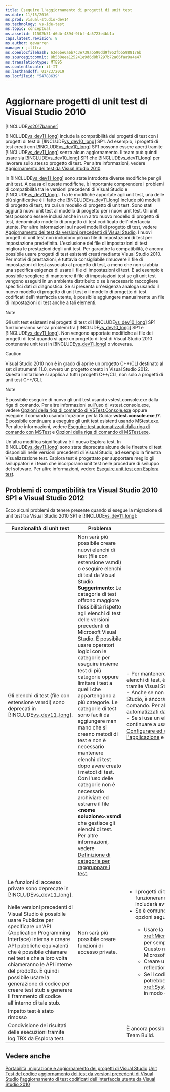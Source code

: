 ```yaml
---
title: Eseguire l'aggiornamento di progetti di unit test
ms.date: 11/15/2016
ms.prod: visual-studio-dev14
ms.technology: vs-ide-test
ms.topic: conceptual
ms.assetid: f1502b51-d6db-4894-9fbf-4a5723e4bb1a
caps.latest.revision: 8
ms.author: gewarren
manager: jillfra
ms.openlocfilehash: 63e6be6a6b7c3e739ab590dd9f952fbb5988176b
ms.sourcegitcommit: 8b538eea125241e9d6d8b7297b72a66faa9a4a47
ms.translationtype: MTE95
ms.contentlocale: it-IT
ms.lasthandoff: 01/23/2019
ms.locfileid: "54788639"
---
```

# <a name="upgrade-visual-studio-2010-unit-test-projects"></a>Aggiornare progetti di unit test di Visual Studio 2010
[!INCLUDE[vs2017banner](../includes/vs2017banner.md)]

[!INCLUDE[vs_dev11_long](../includes/vs-dev11-long-md.md)] include la compatibilità dei progetti di test con i progetti di test di [!INCLUDE[vs_dev10_long](../includes/vs-dev10-long-md.md)] SP1. Ad esempio, i progetti di test creati con [!INCLUDE[vs_dev10_long](../includes/vs-dev10-long-md.md)] SP1 possono essere aperti tramite [!INCLUDE[vs_dev11_long](../includes/vs-dev11-long-md.md)] senza alcun aggiornamento. Il team può quindi usare sia [!INCLUDE[vs_dev10_long](../includes/vs-dev10-long-md.md)] SP1 che [!INCLUDE[vs_dev11_long](../includes/vs-dev11-long-md.md)] per lavorare sullo stesso progetto di test. Per altre informazioni, vedere [Aggiornamento dei test da Visual Studio 2010](http://msdn.microsoft.com/e9c8b7f6-bd72-448e-8edb-d090dcc5cf52).

 In [!INCLUDE[vs_dev11_long](../includes/vs-dev11-long-md.md)] sono state introdotte diverse modifiche per gli unit test. A causa di queste modifiche, è importante comprendere i problemi di compatibilità tra le versioni precedenti di Visual Studio e [!INCLUDE[vs_dev11_long](../includes/vs-dev11-long-md.md)]. Tra le modifiche apportate agli unit test, una delle più significative è il fatto che [!INCLUDE[vs_dev11_long](../includes/vs-dev11-long-md.md)] include più modelli di progetto di test, tra cui un modello di progetto di unit test. Sono stati aggiunti nuovi unit test al modello di progetto per i nuovi unit test. Gli unit test possono essere inclusi anche in un altro nuovo modello di progetto di test, denominato modello di progetto di test codificato dell'interfaccia utente. Per altre informazioni sui nuovi modelli di progetto di test, vedere [Aggiornamento dei test da versioni precedenti di Visual Studio](http://msdn.microsoft.com/e9c8b7f6-bd72-448e-8edb-d090dcc5cf52). I nuovi progetti di unit test non includono più un file di impostazioni di test per impostazione predefinita. L'esclusione del file di impostazioni di test migliora le prestazioni degli unit test. Per garantire la compatibilità, è ancora possibile usare progetti di test esistenti creati mediante Visual Studio 2010. Per motivi di prestazioni, è tuttavia consigliabile rimuovere il file di impostazioni di test associato al progetto di test, a meno che non si abbia una specifica esigenza di usare il file di impostazioni di test. È ad esempio è possibile scegliere di mantenere il file di impostazioni test se gli unit test vengono eseguiti in un ambiente distribuito o se è necessario raccogliere specifici dati di diagnostica. Se si presenta un'esigenza analoga usando il nuovo modello di progetto di unit test o il modello di progetto di test codificati dell'interfaccia utente, è possibile aggiungere manualmente un file di impostazioni di test anche a tali elementi.

> [!NOTE]
>  Gli unit test esistenti nei progetti di test di [!INCLUDE[vs_dev10_long](../includes/vs-dev10-long-md.md)] SP1 funzioneranno senza problemi tra [!INCLUDE[vs_dev10_long](../includes/vs-dev10-long-md.md)] SP1 e [!INCLUDE[vs_dev11_long](../includes/vs-dev11-long-md.md)]. Non vengono apportate modifiche ai file dei progetti di test quando si apre un progetto di test di Visual Studio 2010 contenente unit test in [!INCLUDE[vs_dev11_long](../includes/vs-dev11-long-md.md)] o viceversa.

> [!CAUTION]
>  Visual Studio 2010 non è in grado di aprire un progetto C++/CLI destinato al set di strumenti 11.0, ovvero un progetto creato in Visual Studio 2012. Questa limitazione si applica a tutti i progetti C++/CLI, non solo a progetti di unit test C++/CLI.

> [!NOTE]
>  È possibile eseguire di nuovo gli unit test usando vstest.console.exe dalla riga di comando. Per altre informazioni sull'uso di vstest.console.exe, vedere [Opzioni della riga di comando di VSTest.Console.exe](http://msdn.microsoft.com/library/52e1689d-b1a8-4589-bd98-99a55acd0a11) oppure eseguire il comando usando l'opzione per la Guida: **vstest.console.exe /?**. È possibile continuare a eseguire gli unit test esistenti usando MStest.exe. Per altre informazioni, vedere [Eseguire test automatizzati dalla riga di comando con MSTest](http://msdn.microsoft.com/library/39b61ad0-0055-44b5-963f-25d8a6b51581) e [Opzioni della riga di comando di MSTest.exe](http://msdn.microsoft.com/library/8813ba7f-e790-4e92-9f91-7080508a1c36).

 Un'altra modifica significativa è il nuovo Esplora test. In [!INCLUDE[vs_dev11_long](../includes/vs-dev11-long-md.md)] sono state deprecate alcune delle finestre di test disponibili nelle versioni precedenti di Visual Studio, ad esempio la finestra Visualizzazione test. Esplora test è progettato per supportare meglio gli sviluppatori e i team che incorporano unit test nelle procedure di sviluppo del software. Per altre informazioni, vedere [Eseguire unit test con Esplora test](../test/run-unit-tests-with-test-explorer.md).

## <a name="compatibility-issues-between-visual-studio-2010-sp1-and-visual-studio-2012"></a>Problemi di compatibilità tra Visual Studio 2010 SP1 e Visual Studio 2012
 Ecco alcuni problemi da tenere presente quando si esegue la migrazione di unit test tra Visual Studio 2010 SP1 e [!INCLUDE[vs_dev11_long](../includes/vs-dev11-long-md.md)]:

|Funzionalità di unit test|Problema|Soluzione|
|-----------------------------|-----------|--------------|
|Gli elenchi di test (file con estensione vsmdi) sono deprecati in [!INCLUDE[vs_dev11_long](../includes/vs-dev11-long-md.md)].|Non sarà più possibile creare nuovi elenchi di test (file con estensione vsmdi) o eseguire elenchi di test da Visual Studio. **Suggerimento:**  Le categorie di test offrono maggiore flessibilità rispetto agli elenchi di test delle versioni precedenti di Microsoft Visual Studio. È possibile usare operatori logici con le categorie per eseguire insieme test di più categorie oppure limitare i test a quelli che appartengono a più categorie. Le categorie di test sono facili da aggiungere man mano che si creano metodi di test e non è necessario mantenere elenchi di test dopo avere creato i metodi di test. Con l'uso delle categorie non è necessario archiviare ed estrarre il file **\<nome soluzione>.vsmdi** che gestisce gli elenchi di test. Per altre informazioni, vedere [Definizione di categorie per raggruppare i test](http://msdn.microsoft.com/library/2c26a648-f068-4d60-99b6-b9747b7bdbc9).|- Per mantenere la compatibilità con i progetti di test esistenti che usano elenchi di test, è ancora possibile modificare i file con estensione vsmdi tramite Visual Studio.<br />- Anche se non è possibile eseguire gli elenchi di test migrati con Visual Studio, è ancora possibile eseguirli usando mstest.exe dalla riga di comando. Per altre informazioni, vedere [Procedura: Eseguire test automatizzati dalla riga di comando con MSTest](http://msdn.microsoft.com/library/39b61ad0-0055-44b5-963f-25d8a6b51581)<br />-   Se si usa un elenco di test nella definizione di compilazione, è possibile continuare a usarlo. Per altre informazioni, vedere [Procedura: Configurare ed eseguire test pianificati dopo avere compilato l'applicazione](http://msdn.microsoft.com/32acfeb1-b1aa-4afb-8cfe-cc209e6183fd) e [eseguire test nel processo di compilazione](http://msdn.microsoft.com/library/d05743a1-c5cf-447e-bed9-bed3cb595e38).|
|Le funzioni di accesso private sono deprecate in [!INCLUDE[vs_dev11_long](../includes/vs-dev11-long-md.md)].<br /><br /> Nelle versioni precedenti di Visual Studio è possibile usare Publicize per specificare un'API (Application Programming Interface) interna e creare API pubbliche equivalenti che è possibile chiamare nei test e che a loro volta chiameranno le API interne del prodotto. È quindi possibile usare la generazione di codice per creare test stub e generare il frammento di codice all'interno di tale stub.|Non sarà più possibile creare funzioni di accesso private.|<ul><li>I progetti di test di Visual Studio 2010 verranno compilati e funzioneranno in [!INCLUDE[vs_dev11_long](../includes/vs-dev11-long-md.md)]. La compilazione includerà avvisi di output.</li><li>Se è comunque necessario testare le API interne, sono disponibili le opzioni seguenti:<br /><br /> <ul><li>Usare la classe <xref:Microsoft.VisualStudio.TestTools.UnitTesting.PrivateObject> per semplificare l'accesso alle API interne e private nel codice. Questo metodo è disponibile nell'assembly Microsoft.VisualStudio.QualityTools.UnitTestFramework.dll.</li><li>Creare un framework di reflection in grado di effettuare la reflection del codice per l'accesso alle API interne o private.</li><li>Se il codice a cui si sta tentando di accedere è interno, si potrebbe essere in grado di accedere all'API tramite <xref:System.Runtime.CompilerServices.InternalsVisibleToAttribute>, in modo da garantire al codice di test l'accesso alle API interne.</li></ul></li></ul>|
|Impatto test è stato rimosso|||
|Condivisione dei risultati delle esecuzioni tramite log TRX da Esplora test.||È ancora possibile ottenere i log TRX sia dalla riga di comando che da Team Build.|

## <a name="see-also"></a>Vedere anche
 [Portabilità, migrazione e aggiornamento dei progetti di Visual Studio](../porting/porting-migrating-and-upgrading-visual-studio-projects.md) [Unit Test del codice](../test/unit-test-your-code.md) [aggiornamento dei test da versioni precedenti di Visual Studio](http://msdn.microsoft.com/e9c8b7f6-bd72-448e-8edb-d090dcc5cf52) [l'aggiornamento di test codificati dell'interfaccia utente da Visual Studio 2010](../test/upgrading-coded-ui-tests-from-visual-studio-2010.md)
